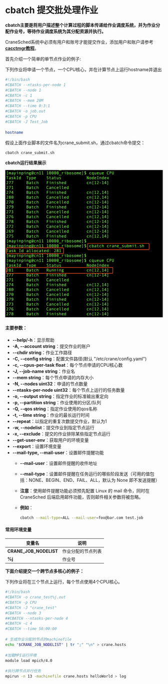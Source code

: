 # cbatch 提交批处理作业 #

**cbatch主要是将用户描述整个计算过程的脚本传递给作业调度系统，并为作业分配作业号，等待作业调度系统为其分配资源并执行。**

CraneSched系统中必须有用户和账号才能提交作业，添加用户和账户请参考[**cacctmgr教程**](./cacctmgr.md)。

首先介绍一个简单的单节点作业的例子:

下列作业将申请一个节点，一个CPU核心，并在计算节点上运行hostname并退出

~~~bash
#!/bin/bash
#CBATCH --ntasks-per-node 1
#CBATCH --node 1
#CBATCH -c 1
#CBATCH --mem 20M
#CBATCH --time 0:3:1
#CBATCH -o job.out
#CBATCH -p CPU
#CBATCH -J Test_Job

hostname
~~~

假设上面作业脚本的文件名为crane_submit.sh，通过cbatch命令提交：

~~~bash
cbatch crane_submit.sh
~~~

**cbatch运行结果展示**

![cbatch](../images/cbatch.png)

#### 主要参数： ####

- **--help/-h**：显示帮助
- **-A, --account string**：提交作业的账户
- **--chdir string**：作业工作路径
- **-C, --config string**：配置文件路径(默认 "/etc/crane/config.yaml")
- **-c, --cpus-per-task float**：每个节点申请的CPU核心数
- **-J, --job-name string**：作业名
- **--mem string**：每个节点申请的内存大小
- **-N, --nodes uint32**：申请的节点数量
- **--ntasks-per-node uint32**：每个节点上运行的任务数量
- **-o, --output string**：指定作业的标准输出重定向
- **-p, --partition string**：作业使用的分区/队列
- **-Q, --qos string**：指定作业使用的qos名称
- **-t, --time string**：作业的最长运行时间
- **--repeat**：以指定的重复次数提交作业，默认为1
- **-w, --nodelist**：提交作业到指定节点运行
- **-x, --exclude**：提交的作业排除某些指定节点运行
- **--get-user-env**：获取用户的环境变量
- **--export**：设置环境变量
- **--mail-type, --mail-user**：设置邮件提醒功能
  - **--mail-user**：设置邮件提醒的收件地址
  - **--mail-type**：设置邮件提醒在任务运行的哪些阶段发送（可用的值包括：NONE、BEGIN、END、FAIL、ALL，默认为 None 即不发送提醒）
  - **注意**：使用邮件提醒功能必须预先配置 Linux 的 mail 命令，同时在 CraneSched 后端启用邮件功能，否则邮件相关参数将被忽略。
  - **例如**：
  
    ~~~bash
    cbatch --mail-type=ALL --mail-user=foo@bar.com test.job
    ~~~

#### 常用环境变量 ####

| 变量名                 | 说明               |
| ---------------------- | ------------------ |
| **CRANE_JOB_NODELIST**   | 作业分配的节点列表 |
| **%j**                   | 作业号             |

**下面介绍提交一个跨节点多核心的例子：**

下列作业将在三个节点上运行，每个节点使用4个CPU核心。

~~~bash
#!/bin/bash
#CBATCH -o crane_test%j.out
#CBATCH -p CPU
#CBATCH -J "crane_test"
#CBATCH --node 3
##CBATCH --ntasks-per-node 4
#CBATCH -c 4
#CBATCH --time 50:00:00

# 生成作业分配的节点的machinefile
echo "$CRANE_JOB_NODELIST" | tr ";" "\n" > crane.hosts

#加载MPI运行环境
module load mpich/4.0 

#执行跨节点并行任务
mpirun -n 13 -machinefile crane.hosts helloWorld > log

~~~
